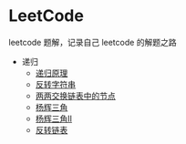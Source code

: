 # LeetCode

leetcode 题解，记录自己 leetcode 的解题之路

+ 递归
  + [递归原理](./docs/guide/recursion/principle.md)
  + [反转字符串](./docs/guide/recursion/print-reverse.md)
  + [两两交换链表中的节点](./docs/guide/recursion/swap-pairs.md)
  + [杨辉三角](./docs/guide/recursion/triangle.md)
  + [杨辉三角II](./docs/guide/recursion/triangle2.md)
  + [反转链表](./docs/guide/recursion/reverse-list.md)
